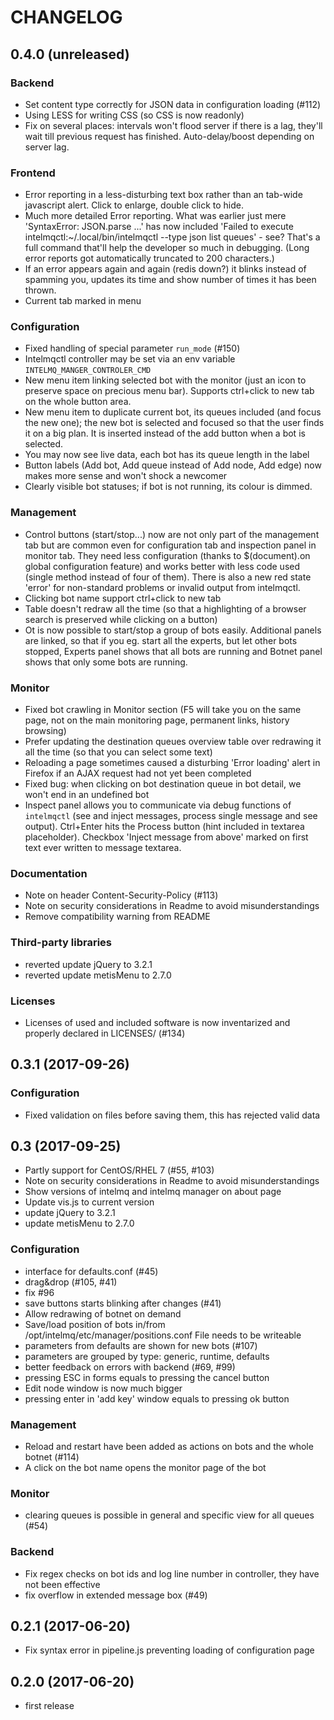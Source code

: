 CHANGELOG
=========

0.4.0 (unreleased)
------------------
### Backend
* Set content type correctly for JSON data in configuration loading (#112)
* Using LESS for writing CSS (so CSS is now readonly)
* Fix on several places: intervals won't flood server if there is a lag, they'll wait till previous request has finished. Auto-delay/boost depending on server lag.

### Frontend
* Error reporting in a less-disturbing text box rather than an tab-wide javascript alert. Click to enlarge, double click to hide.
* Much more detailed Error reporting. What was earlier just mere 'SyntaxError: JSON.parse ...' has now included 'Failed to execute intelmqctl:~/.local/bin/intelmqctl --type json list queues' - see? That's a full command that'll help the developer so much in debugging. (Long error reports got automatically truncated to 200 characters.)
* If an error appears again and again (redis down?) it blinks instead of spamming you, updates its time and show number of times it has been thrown.
* Current tab marked in menu

### Configuration
* Fixed handling of special parameter `run_mode` (#150)
* Intelmqctl controller may be set via an env variable `INTELMQ_MANGER_CONTROLER_CMD`
* New menu item linking selected bot with the monitor (just an icon to preserve space on precious menu bar). Supports ctrl+click to new tab on the whole button area.
* New menu item to duplicate current bot, its queues included (and focus the new one); the new bot is selected and focused so that the user finds it on a big plan. It is inserted instead of the add button when a bot is selected.
* You may now see live data, each bot has its queue length in the label
* Button labels (Add bot, Add queue instead of Add node, Add edge) now makes more sense and won't shock a newcomer
* Clearly visible bot statuses; if bot is not running, its colour is dimmed.


### Management
* Control buttons (start/stop...) now are not only part of the management tab but are common even for configuration tab and inspection panel in monitor tab. They need less configuration (thanks to $(document).on global configuration feature) and works better with less code used (single method instead of four of them). There is also a new red state 'error' for non-standard problems or invalid output from intelmqctl.
* Clicking bot name support ctrl+click to new tab
* Table doesn't redraw all the time (so that a highlighting of a browser search is preserved while clicking on a button)
* Ot is now possible to start/stop a group of bots easily. Additional panels are linked, so that if you eg. start all the experts, but let other bots stopped, Experts panel shows that all bots are running and Botnet panel shows that only some bots are running.


### Monitor
* Fixed bot crawling in Monitor section (F5 will take you on the same page, not on the main monitoring page, permanent links, history browsing)
* Prefer updating the destination queues overview table over redrawing it all the time (so that you can select some text)
* Reloading a page sometimes caused a disturbing 'Error loading' alert in Firefox if an AJAX request had not yet been completed
* Fixed bug: when clicking on bot destination queue in bot detail, we won't end in an undefined bot
* Inspect panel allows you to communicate via debug functions of `intelmqctl` (see and inject messages, process single message and see output). Ctrl+Enter hits the Process button (hint included in textarea placeholder). Checkbox 'Inject message from above' marked on first text ever written to message textarea.


### Documentation
* Note on header Content-Security-Policy (#113)
* Note on security considerations in Readme to avoid misunderstandings
* Remove compatibility warning from README

### Third-party libraries
* reverted update jQuery to 3.2.1
* reverted update metisMenu to 2.7.0

### Licenses
* Licenses of used and included software is now inventarized and properly declared in LICENSES/ (#134)

0.3.1 (2017-09-26)
------------------
### Configuration
* Fixed validation on files before saving them, this has rejected valid data

0.3 (2017-09-25)
----------------
* Partly support for CentOS/RHEL 7 (#55, #103)
* Note on security considerations in Readme to avoid misunderstandings
* Show versions of intelmq and intelmq manager on about page
* Update vis.js to current version
* update jQuery to 3.2.1
* update metisMenu to 2.7.0

### Configuration
* interface for defaults.conf (#45)
* drag&drop (#105, #41)
* fix #96
* save buttons starts blinking after changes (#41)
* Allow redrawing of botnet on demand
* Save/load position of bots in/from /opt/intelmq/etc/manager/positions.conf
  File needs to be writeable
* parameters from defaults are shown for new bots (#107)
* parameters are grouped by type: generic, runtime, defaults
* better feedback on errors with backend (#69, #99)
* pressing ESC in forms equals to pressing the cancel button
* Edit node window is now much bigger
* pressing enter in 'add key' window equals to pressing ok button

### Management
* Reload and restart have been added as actions on bots and the whole botnet (#114)
* A click on the bot name opens the monitor page of the bot

### Monitor
* clearing queues is possible in general and specific view for all queues (#54)

### Backend
* Fix regex checks on bot ids and log line number in controller, they have not been effective
* fix overflow in extended message box (#49)

0.2.1 (2017-06-20)
------------------
* Fix syntax error in pipeline.js preventing loading of configuration page

0.2.0 (2017-06-20)
------------------
* first release
